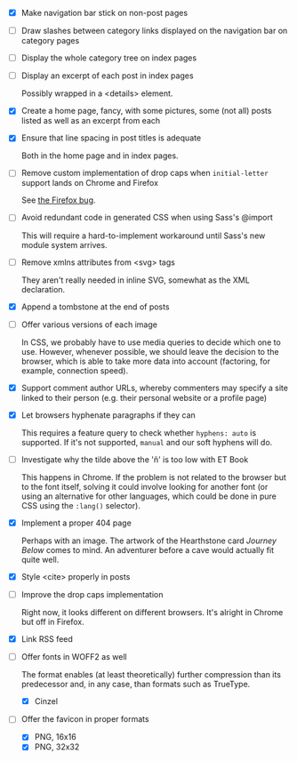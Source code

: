 - [x]  Make navigation bar stick on non-post pages

- [ ]  Draw slashes between category links displayed on the navigation bar on category pages

- [ ]  Display the whole category tree on index pages

- [ ]  Display an excerpt of each post in index pages

    Possibly wrapped in a &lt;details&gt; element.

- [x]  Create a home page, fancy, with some pictures, some (not all) posts listed as well as an excerpt from each

- [x]  Ensure that line spacing in post titles is adequate

    Both in the home page and in index pages.

- [ ]  Remove custom implementation of drop caps when `initial-letter` support lands on Chrome and Firefox

	See [the Firefox bug](https://bugzilla.mozilla.org/show_bug.cgi?id=1223880).

- [ ]  Avoid redundant code in generated CSS when using Sass's @import

    This will require a hard-to-implement workaround until Sass's new module system arrives.

- [ ]  Remove xmlns attributes from &lt;svg&gt; tags

    They aren't really needed in inline SVG, somewhat as the XML declaration.

- [x]  Append a tombstone at the end of posts

- [ ]  Offer various versions of each image

    In CSS, we probably have to use media queries to decide which one to use. However, whenever possible, we should leave the decision to the browser, which is able to take more data into account (factoring, for example, connection speed).

- [x]  Support comment author URLs, whereby commenters may specify a site linked to their person (e.g. their personal website or a profile page)

- [x]  Let browsers hyphenate paragraphs if they can

    This requires a feature query to check whether `hyphens: auto` is supported. If it's not supported, `manual` and our soft hyphens will do.

- [ ]  Investigate why the tilde above the 'ñ' is too low with ET Book

    This happens in Chrome. If the problem is not related to the browser but to the font itself, solving it could involve looking for another font (or using an alternative for other languages, which could be done in pure CSS using the `:lang()` selector).

- [x]  Implement a proper 404 page

    Perhaps with an image. The artwork of the Hearthstone card _Journey Below_ comes to mind. An adventurer before a cave would actually fit quite well.

- [x]  Style &lt;cite&gt; properly in posts

- [ ]  Improve the drop caps implementation

    Right now, it looks different on different browsers. It's alright in Chrome but off in Firefox.

- [x]  Link RSS feed

- [ ]  Offer fonts in WOFF2 as well

    The format enables (at least theoretically) further compression than its predecessor and, in any case, than formats such as TrueType.
    
    - [x]  Cinzel

- [ ]  Offer the favicon in proper formats

    - [x]  PNG, 16x16
    - [x]  PNG, 32x32
